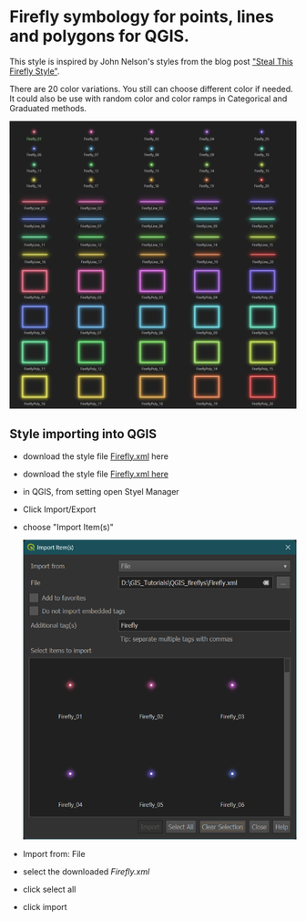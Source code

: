 # Firefly symbology for points, lines and polygons for QGIS.

This style is inspired by John Nelson's styles from the blog post ["Steal This Firefly Style"](https://www.esri.com/arcgis-blog/products/mapping/mapping/steal-this-firefly-style-please).

There are 20 color variations. You still can choose different color if needed. It could also be use with random color and color ramps in Categorical and Graduated methods.

<img src="images\FireflySymbols.png"></img>


## Style importing into QGIS
 - download the style file [Firefly.xml](https://knwin.github.io/generic/Firefly.xml) here
 - download the style file <a href="https://knwin.github.io/generic/Firefly.xml" download>Firefly.xml here</a>
 - in QGIS, from setting open Styel Manager
  - Click Import/Export
   - choose "Import Item(s)"

     <img src="images\QGIS_importStyles.png"></img>
     
   -  Import from: File
   -  select the downloaded *Firefly.xml*
   -  click select all
   -  click import

